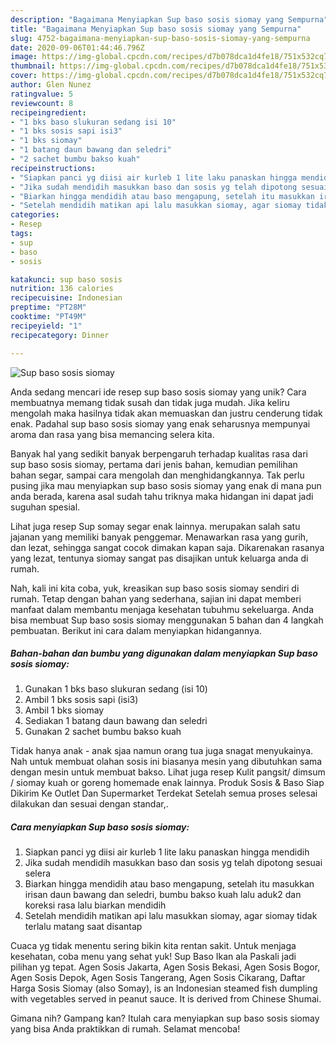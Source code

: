 ```yaml
---
description: "Bagaimana Menyiapkan Sup baso sosis siomay yang Sempurna"
title: "Bagaimana Menyiapkan Sup baso sosis siomay yang Sempurna"
slug: 4752-bagaimana-menyiapkan-sup-baso-sosis-siomay-yang-sempurna
date: 2020-09-06T01:44:46.796Z
image: https://img-global.cpcdn.com/recipes/d7b078dca1d4fe18/751x532cq70/sup-baso-sosis-siomay-foto-resep-utama.jpg
thumbnail: https://img-global.cpcdn.com/recipes/d7b078dca1d4fe18/751x532cq70/sup-baso-sosis-siomay-foto-resep-utama.jpg
cover: https://img-global.cpcdn.com/recipes/d7b078dca1d4fe18/751x532cq70/sup-baso-sosis-siomay-foto-resep-utama.jpg
author: Glen Nunez
ratingvalue: 5
reviewcount: 8
recipeingredient:
- "1 bks baso slukuran sedang isi 10"
- "1 bks sosis sapi isi3"
- "1 bks siomay"
- "1 batang daun bawang dan seledri"
- "2 sachet bumbu bakso kuah"
recipeinstructions:
- "Siapkan panci yg diisi air kurleb 1 lite laku panaskan hingga mendidih"
- "Jika sudah mendidih masukkan baso dan sosis yg telah dipotong sesuai selera"
- "Biarkan hingga mendidih atau baso mengapung, setelah itu masukkan irisan daun bawang dan seledri, bumbu bakso kuah lalu aduk2 dan koreksi rasa lalu biarkan mendidih"
- "Setelah mendidih matikan api lalu masukkan siomay, agar siomay tidak terlalu matang saat disantap"
categories:
- Resep
tags:
- sup
- baso
- sosis

katakunci: sup baso sosis 
nutrition: 136 calories
recipecuisine: Indonesian
preptime: "PT28M"
cooktime: "PT49M"
recipeyield: "1"
recipecategory: Dinner

---
```



![Sup baso sosis siomay](https://img-global.cpcdn.com/recipes/d7b078dca1d4fe18/751x532cq70/sup-baso-sosis-siomay-foto-resep-utama.jpg)

Anda sedang mencari ide resep sup baso sosis siomay yang unik? Cara membuatnya memang tidak susah dan tidak juga mudah. Jika keliru mengolah maka hasilnya tidak akan memuaskan dan justru cenderung tidak enak. Padahal sup baso sosis siomay yang enak seharusnya mempunyai aroma dan rasa yang bisa memancing selera kita.

Banyak hal yang sedikit banyak berpengaruh terhadap kualitas rasa dari sup baso sosis siomay, pertama dari jenis bahan, kemudian pemilihan bahan segar, sampai cara mengolah dan menghidangkannya. Tak perlu pusing jika mau menyiapkan sup baso sosis siomay yang enak di mana pun anda berada, karena asal sudah tahu triknya maka hidangan ini dapat jadi suguhan spesial.

Lihat juga resep Sup somay segar enak lainnya. merupakan salah satu jajanan yang memiliki banyak penggemar. Menawarkan rasa yang gurih, dan lezat, sehingga sangat cocok dimakan kapan saja. Dikarenakan rasanya yang lezat, tentunya siomay sangat pas disajikan untuk keluarga anda di rumah.


Nah, kali ini kita coba, yuk, kreasikan sup baso sosis siomay sendiri di rumah. Tetap dengan bahan yang sederhana, sajian ini dapat memberi manfaat dalam membantu menjaga kesehatan tubuhmu sekeluarga. Anda bisa membuat Sup baso sosis siomay menggunakan 5 bahan dan 4 langkah pembuatan. Berikut ini cara dalam menyiapkan hidangannya.

<!--inarticleads1-->

##### Bahan-bahan dan bumbu yang digunakan dalam menyiapkan Sup baso sosis siomay:

1. Gunakan 1 bks baso slukuran sedang (isi 10)
1. Ambil 1 bks sosis sapi (isi3)
1. Ambil 1 bks siomay
1. Sediakan 1 batang daun bawang dan seledri
1. Gunakan 2 sachet bumbu bakso kuah


Tidak hanya anak - anak sjaa namun orang tua juga snagat menyukainya. Nah untuk membuat olahan sosis ini biasanya mesin yang dibutuhkan sama dengan mesin untuk membuat bakso. Lihat juga resep Kulit pangsit/ dimsum / siomay kuah or goreng homemade enak lainnya. Produk Sosis &amp; Baso Siap Dikirim Ke Outlet Dan Supermarket Terdekat Setelah semua proses selesai dilakukan dan sesuai dengan standar,. 

<!--inarticleads2-->

##### Cara menyiapkan Sup baso sosis siomay:

1. Siapkan panci yg diisi air kurleb 1 lite laku panaskan hingga mendidih
1. Jika sudah mendidih masukkan baso dan sosis yg telah dipotong sesuai selera
1. Biarkan hingga mendidih atau baso mengapung, setelah itu masukkan irisan daun bawang dan seledri, bumbu bakso kuah lalu aduk2 dan koreksi rasa lalu biarkan mendidih
1. Setelah mendidih matikan api lalu masukkan siomay, agar siomay tidak terlalu matang saat disantap


Cuaca yg tidak menentu sering bikin kita rentan sakit. Untuk menjaga kesehatan, coba menu yang sehat yuk! Sup Baso Ikan ala Paskali jadi pilihan yg tepat. Agen Sosis Jakarta, Agen Sosis Bekasi, Agen Sosis Bogor, Agen Sosis Depok, Agen Sosis Tangerang, Agen Sosis Cikarang, Daftar Harga Sosis Siomay (also Somay), is an Indonesian steamed fish dumpling with vegetables served in peanut sauce. It is derived from Chinese Shumai. 

Gimana nih? Gampang kan? Itulah cara menyiapkan sup baso sosis siomay yang bisa Anda praktikkan di rumah. Selamat mencoba!
